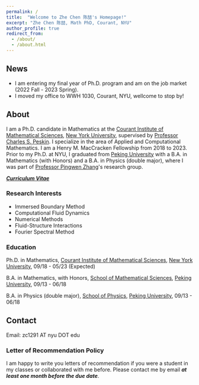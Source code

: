```yaml
---
permalink: /
title:  "Welcome to Zhe Chen 陈喆's Homepage!"
excerpt: "Zhe Chen 陈喆, Math PhD, Courant, NYU"
author_profile: true
redirect_from: 
  - /about/
  - /about.html
---
```


## News 

* I am entering my final year of Ph.D. program and am on the job market (2022 Fall - 2023 Spring).
* I moved my office to WWH 1030, Courant, NYU, wellcome to stop by!

## About
I am a Ph.D. candidate in Mathematics at the [Courant Institute of Mathematical Sciences](https://cims.nyu.edu/dynamic/), [New York University](https://www.nyu.edu/), supervised by [Professor Charles S. Peskin](https://www.math.nyu.edu/~peskin/). I specialize in the area of Applied and Computational Mathematics. I am a Henry M. MacCracken Fellowship from 2018 to 2023. Prior to my Ph.D. at NYU, I graduated from [Peking University](https://english.pku.edu.cn/) with a B.A. in Mathematics (with Honors) and a B.A. in Physics (double major), where I was part of [Professor Pingwen Zhang](https://www.math.pku.edu.cn/pzhang/en/)'s research group. 


[***Curriculum Vitae***](/files/ZheChen_CV.pdf)

### Research Interests

- Immersed Boundary Method
- Computational Fluid Dynamics
- Numerical Methods
- Fluid-Structure Interactions
- Fourier Spectral Method 

### Education

Ph.D. in Mathematics, [Courant Institute of Mathematical Sciences](https://cims.nyu.edu/dynamic/), [New York University](https://www.nyu.edu/),	09/18 - 05/23 (Expected)  

B.A. in Mathematics, with Honors, [School of Mathematical Sciences](https://www.math.pku.edu.cn/), [Peking University](https://english.pku.edu.cn/), 09/13 - 06/18

B.A. in Physics (double major), [School of Physics](https://english.phy.pku.edu.cn/), [Peking University](https://english.pku.edu.cn/), 09/13 - 06/18

## Contact

Email: zc1291 AT nyu DOT edu

### Letter of Recommendation Policy

I am happy to write you letters of recommendation if you were a student in my classes or collaborated with me before. Please contact me by email ***at least one month before the due date***.
